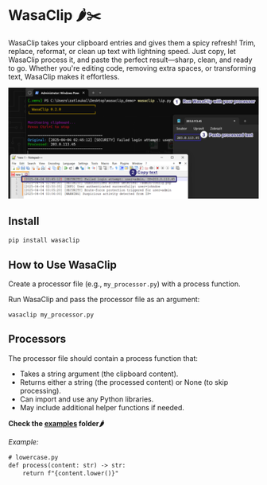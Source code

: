 # WasaClip 🌶️✂️

WasaClip takes your clipboard entries and gives them a spicy refresh! Trim, replace, reformat, or clean up text with lightning speed. Just copy, let WasaClip process it, and paste the perfect result—sharp, clean, and ready to go. Whether you're editing code, removing extra spaces, or transforming text, WasaClip makes it effortless.

![WasaClip](https://raw.githubusercontent.com/rotten77/wasaclip/main/wasaclip.png)

## Install

    pip install wasaclip

## How to Use WasaClip

Create a processor file (e.g., `my_processor.py`) with a process function.

Run WasaClip and pass the processor file as an argument:

    wasaclip my_processor.py

## Processors

The processor file should contain a process function that:

* Takes a string argument (the clipboard content).
* Returns either a string (the processed content) or None (to skip processing).
* Can import and use any Python libraries.
* May include additional helper functions if needed.

**Check the [examples](https://github.com/rotten77/wasaclip/tree/main/examples) folder🌶️**

*Example:*

    # lowercase.py
    def process(content: str) -> str:
        return f"{content.lower()}"